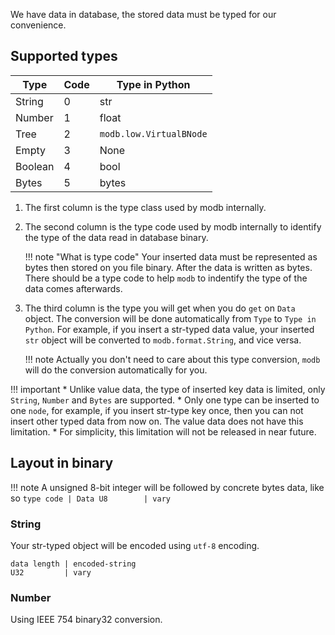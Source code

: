 We have data in database, the stored data must be typed for our convenience.

## Supported types

| Type    | Code | Type in Python          |
| ------- | ---- | ----------------------- |
| String  | 0    | str                     |
| Number  | 1    | float                   |
| Tree    | 2    | `modb.low.VirtualBNode` |
| Empty   | 3    | None                    |
| Boolean | 4    | bool                    |
| Bytes   | 5    | bytes                   |

1. The first column is the type class used by modb internally.
2. The second column is the type code used by modb internally to identify the type of the data read in database binary. 

    !!! note "What is type code"
        Your inserted data must be represented as bytes then stored on you file binary. After the data is written as bytes. There should be a type code to help `modb` to indentify the type of the data comes afterwards.

3. The third column is the type you will get when you do `get` on `Data` object. The conversion will be done automatically from `Type` to `Type in Python`. For example, if you insert a str-typed data value, your inserted `str` object will be converted to `modb.format.String`, and vice versa.

    !!! note
        Actually you don't need to care about this type conversion, `modb` will do the conversion automatically for you.

!!! important
    * Unlike value data, the type of inserted key data is limited, only `String`, `Number` and `Bytes` are supported.
    * Only one type can be inserted to one `node`, for example, if you insert str-type key once, then you can not insert other typed data from now on. The value data does not have this limitation.
    * For simplicity, this limitation will not be released in near future.


## Layout in binary

!!! note
    A unsigned 8-bit integer will be followed by concrete bytes data, like so
    ```
    type code | Data
    U8        | vary
    ```

### String

Your str-typed object will be encoded using `utf-8` encoding.

```
data length | encoded-string
U32         | vary
```


### Number

Using IEEE 754 binary32 conversion.



